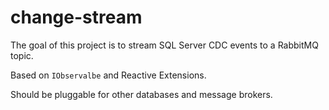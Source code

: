 # change-stream

The goal of this project is to stream SQL Server CDC events to a RabbitMQ topic.

Based on `IObservalbe` and Reactive Extensions.

Should be pluggable for other databases and message brokers.